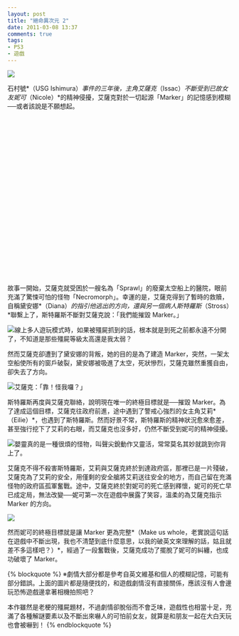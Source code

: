 ```yaml
---
layout: post
title: "絕命異次元 2"
date: 2011-03-08 13:37
comments: true
tags:
- PS3
- 遊戲 
---
```

![](http://i.minus.com/i6SnE5sjHJIlp.jpg)

石村號*（USG Ishimura）*事件的三年後，主角艾薩克*（Issac）*不斷受到已故女友妮可*（Nicole）*的精神侵擾，艾薩克對於一切起源「Marker」的記憶感到模糊──或者該說是不願想起。

<!-- more -->

<div class="video-container"><object width="640" height="360"><param name="movie" value="http://www.youtube.com/v/EtEEa4PU7ok?version=3&amp;hl=en_US"></param><param name="allowFullScreen" value="true"></param><param name="allowscriptaccess" value="always"></param><embed src="http://www.youtube.com/v/EtEEa4PU7ok?version=3&amp;hl=en_US" type="application/x-shockwave-flash" width="640" height="360" allowscriptaccess="always" allowfullscreen="true"></embed></object></div>

故事一開始，艾薩克就受困於一艘名為「Sprawl」的廢棄太空船上的醫院，眼前充滿了驚悚可怕的怪物「Necromorph」。幸運的是，艾薩克得到了暫時的救贖，自稱黛安娜*（Diana）*的指引他逃出的方向，還與另一個病人斯特羅斯*（Stross）*聯繫上了，斯特羅斯不斷對艾薩克說：「我們能摧毀 Marker。」

![線上多人遊玩模式時，如果被殭屍抓到的話，根本就是到死之前都永遠不分開了，不知道是那些殭屍等級太高還是我太弱？](http://i.minus.com/ixp9scaXutsB8.jpg)

然而艾薩克卻遭到了黛安娜的背叛，她的目的是為了建造 Marker，突然，一架太空船使所有的窗戶破裂，黛安娜被吸進了太空，死狀慘烈，艾薩克雖然重獲自由，卻失去了方向。

![艾薩克：「靠！怪我囉？」](http://i.minus.com/ibfNOQkEPBS8Ir.jpg)

斯特羅斯再度與艾薩克聯絡，說明現在唯一的終極目標就是──摧毀 Marker。為了達成這個目標，艾薩克往政府前進，途中遇到了警戒心強烈的女主角艾莉*（Eilie）*，也遇到了斯特羅斯。然而好景不常，斯特羅斯的精神狀況愈來愈差，甚至強行挖下了艾莉的右眼，而艾薩克也沒多好，仍然不斷受到妮可的精神侵擾。

![嬰靈真的是一種很煩的怪物，叫聲尖銳動作又靈活，常常莫名其妙就跳到你背上了。](http://i.minus.com/it9xDO5sZVb5.jpg)

艾薩克不得不殺害斯特羅斯，艾莉與艾薩克終於到達政府區，那裡已是一片殘破，艾薩克為了艾莉的安全，用僅剩的安全艙將艾莉送往安全的地方，而自己留在充滿怪物的政府區孤軍奮戰。途中，艾薩克終於對妮可的死亡感到釋懷，妮可的死亡早已成定局，無法改變──妮可第一次在遊戲中展露了笑容，溫柔的為艾薩克指示 Marker 的方向。

![](http://i.minus.com/iEjtAWFRS2DMY.jpg)

然而妮可的終極目標就是讓 Marker 更為完整*（Make us whole，老實說這句話在遊戲中不斷出現，我也不清楚到底什麼意思，以我的破英文來理解的話，姑且就差不多這樣吧？）*，經過了一段奮戰後，艾薩克成功了擺脫了妮可的糾纏，也成功破壞了 Marker。

{% blockquote %}
※劇情大部分都是參考自英文維基和個人的模糊記憶，可能有部分錯誤。上面的圖片都是隨便找的，和遊戲劇情沒有直接關係，應該沒有人會邊玩恐怖遊戲邊拿著相機拍照吧？

本作雖然是老梗的殭屍題材，不過劇情卻脫俗而不會乏味，遊戲性也相當十足，充滿了各種解謎要素以及不斷出來嚇人的可怕前女友，就算是和朋友一起在大白天玩也會被嚇到！
{% endblockquote %}
